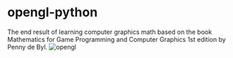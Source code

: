 # opengl-python
The end result of learning computer graphics math based on the book Mathematics for Game Programming and Computer Graphics 1st edition by Penny de Byl.
![opengl](https://github.com/agerecnik/opengl-python/assets/48628230/e48a26b9-ac5d-4d7e-aa94-181d01767489)
